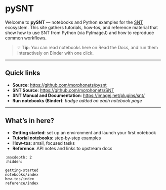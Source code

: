 # pySNT

Welcome to **pySNT** — notebooks and Python examples for the [SNT](https://github.com/morphonets/SNT) ecosystem.
This site gathers tutorials, how‑tos, and reference material that show how to use SNT from Python (via PyImageJ)
and how to reproduce common workflows.

> 💡 **Tip**: You can read notebooks here on Read the Docs, and run them interactively on Binder with one click.

---

## Quick links

- **Source**: <https://github.com/morphonets/pysnt>  
- **SNT Source**: <https://github.com/morphonets/SNT>
- **SNT Manual and Documentation**: <https://imagej.net/plugins/snt/>
- **Run notebooks (Binder)**: _badge added on each notebook page_

---

## What’s in here?

- **Getting started**: set up an environment and launch your first notebook
- **Tutorial notebooks**: step‑by‑step examples
- **How‑tos**: small, focused tasks
- **Reference**: API notes and links to upstream docs

```{toctree}
:maxdepth: 2
:hidden:

getting-started
notebooks/index
how-tos/index
reference/index